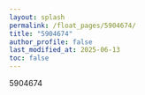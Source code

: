 ```yaml
---
layout: splash
permalink: /float_pages/5904674/
title: "5904674"
author_profile: false
last_modified_at: 2025-06-13
toc: false
---
```

 
5904674
